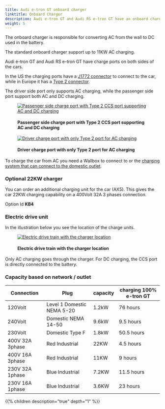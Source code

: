 ```yaml
---
title: Audi e-tron GT onboard charger
linktitle: Onboard Charger
description: Audi e-tron GT and Audi RS e-tron GT have an onboard charger for level 1 and level 2 charging.
weight: 5
---
```

<!-- markdownlint-disable MD033 -->
The onboard charger is responsible for converting AC from the wall to DC used in the battery.

The standard onboard charger support up to 11KW AC charging.

Audi e-tron GT and Audi RS e-tron GT have charge ports on both sides of the cars.

In the US the charging ports have a [J1772 connector](https://en.wikipedia.org/wiki/SAE_J1772) to connect to the car, while in Europe it has a [Type 2 connector](https://en.wikipedia.org/wiki/Type_2_connector).

The driver side port only supports AC charging, while the passenger side port support both AC and DC charging.

<figure>
    <a href="https://media.electrichasgoneaudi.net/multimedia/models/e-tron-gt/technology/onboardcharger/chargeport_right.jpg">
        <img src="https://media.electrichasgoneaudi.net/multimedia/models/e-tron-gt/technology/onboardcharger/chargeport_rights.jpg"
        alt="Passenger side charge port with Type 2 CCS port supporting AC and DC charging" title="Passenger side charge port with Type 2 CCS port supporting AC and DC charging">
    </a>
    <figcaption><h4>Passenger side charge port with Type 2 CCS port supporting AC and DC charging</h4></figcaption>
</figure>

<figure>
    <a href="https://media.electrichasgoneaudi.net/multimedia/models/e-tron-gt/technology/onboardcharger/chargeport_left2.jpg">
        <img src="https://media.electrichasgoneaudi.net/multimedia/models/e-tron-gt/technology/onboardcharger/chargeport_left2s.jpg"
        alt="Driver charge port with only Type 2 port for AC charging" title="Driver charge port with only Type 2 port for AC charging">
    </a>
    <figcaption><h4>Driver charge port with only Type 2 port for AC charging</h4></figcaption>
</figure>

To charge the car from AC you need a Wallbox to connect to or the [charging system that can connect to the domestic outlet](../chargingsystem).

### Optional 22KW charger

You can order an additional charging unit for the car (AX5). This gives the car 22KW charging capability on a 400Volt 32A 3 phases connection.

Option Id **KB4**

### Electric drive unit

In the illustration below you see the location of the charge units.

<figure>
    <a href="https://media.electrichasgoneaudi.net/multimedia/models/e-tron-gt/technology/onboardcharger/electricdrivetrain.jpg">
        <img src="https://media.electrichasgoneaudi.net/multimedia/models/e-tron-gt/technology/onboardcharger/electricdrivetrains.jpg"
        alt="Electric drive train with the charger location" title="Electric drive train with the charger location">
    </a>
    <figcaption><h4>Electric drive train with the charger location</h4></figcaption>
</figure>

 Only AC charging goes through the charger. For DC charging, the CCS port is directly connected to the battery.

### Capacity based on network / outlet

| Connection | Plug  | capacity | charging 100%  e-tron GT |
| ------| ------| ---- |------- |
| 120Volt | Level 1 Domestic NEMA 5-20 | 1.2kW |  76 hours |
| 240Volt | Domestic NEMA 14-50 | 9.6kW |  9.5 hours |
| 230Volt | Domestic Type F | 1.8kW |  50.5 hours |
| 400V 32A 3phase | Red Industrial |  22KW | 4.5 hours |
| 400V 16A 3phase | Red Industrial |  11KW | 9 hours |
| 230V 32A 1phase | Blue Industrial |  7.2KW | 11.5 hours |
| 230V 16A 1phase | Blue Industrial |  3.6KW | 23 hours |


{{% children description="true" depth="1" %}}
